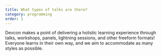 ```yaml
---
title: What types of talks are there?
category: programming
order: 1
---
```


Devcon makes a point of delivering a holistic learning experience through talks, workshops, panels, lightning sessions, and other freeform formats! Everyone learns in their own way, and we aim to accommodate as many styles as possible.